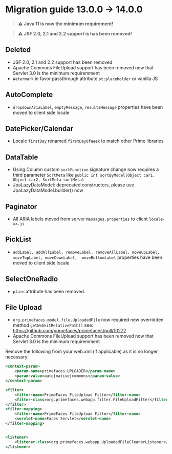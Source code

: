 # Migration guide 13.0.0 -> 14.0.0

> :warning: **Java 11 is now the minimum requirement!**

> :warning: **JSF 2.0, 2.1 and 2.2 support is has been removed!**

## Deleted
  * JSF 2.0, 2.1 and 2.2 support has been removed
  * Apache Commons FileUpload support has been removed now that Servlet 3.0 is the minimum requiremment
  * `Watermark` in favor passthrough attribute `pt:placeholder` or vanilla JS

## AutoComplete
  * `dropdownAriaLabel`, `emptyMessage`, `resultsMessage` properties have been moved to client side locale

## DatePicker/Calendar
  * Locale `firstDay` renamed `firstDayOfWeek` to match other Prime libraries
  
## DataTable
  * Using Column custom `sortFunction` signature change now requires a third parameter `SortMeta` like `public int sortByModel(Object car1, Object car2, SortMeta sortMeta)`
  * JpaLazyDataModel: deprecated constructors, please use JpaLazyDataModel.builder() now

## Paginator
  * All ARIA labels moved from server `Messages.properties` to client `locale-xx.js`
  
## PickList
  * `addLabel, addAllLabel, removeLabel, removeAllLabel, moveUpLabel,  moveTopLabel, moveDownLabel,  moveBottomLabel` properties have been moved to client side locale

## SelectOneRadio
  * `plain` attribute has been removed.

## File Upload
  * `org.primefaces.model.file.UploadedFile` now required new overridden method `getWebkitRelativePath()` see: https://github.com/primefaces/primefaces/pull/10272
  * Apache Commons FileUpload support has been removed now that Servlet 3.0 is the minimum requiremment
  
Remove the following from your web.xml (if applicable) as it is no longer necessary:

```xml
<context-param>
    <param-name>primefaces.UPLOADER</param-name>
    <param-value>auto|native|commons</param-value>
</context-param>

<filter>
    <filter-name>PrimeFaces FileUpload Filter</filter-name>
    <filter-class>org.primefaces.webapp.filter.FileUploadFilter</filter-class>
</filter>
<filter-mapping>
    <filter-name>PrimeFaces FileUpload Filter</filter-name>
    <servlet-name>Faces Servlet</servlet-name>
</filter-mapping>


<listener>
    <listener-class>org.primefaces.webapp.UploadedFileCleanerListener</listener-class>
</listener>
```

